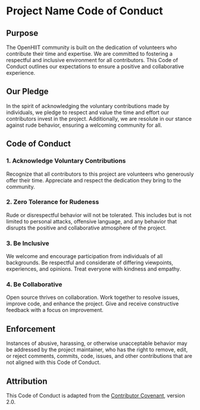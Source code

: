 # Project Name Code of Conduct

## Purpose

The OpenHIIT community is built on the dedication of volunteers who contribute their time and expertise. We are committed to fostering a respectful and inclusive environment for all contributors. This Code of Conduct outlines our expectations to ensure a positive and collaborative experience.

## Our Pledge

In the spirit of acknowledging the voluntary contributions made by individuals, we pledge to respect and value the time and effort our contributors invest in the project. Additionally, we are resolute in our stance against rude behavior, ensuring a welcoming community for all.

## Code of Conduct

### 1. Acknowledge Voluntary Contributions

Recognize that all contributors to this project are volunteers who generously offer their time. Appreciate and respect the dedication they bring to the community.

### 2. Zero Tolerance for Rudeness

Rude or disrespectful behavior will not be tolerated. This includes but is not limited to personal attacks, offensive language, and any behavior that disrupts the positive and collaborative atmosphere of the project.

### 3. Be Inclusive

We welcome and encourage participation from individuals of all backgrounds. Be respectful and considerate of differing viewpoints, experiences, and opinions. Treat everyone with kindness and empathy.

### 4. Be Collaborative

Open source thrives on collaboration. Work together to resolve issues, improve code, and enhance the project. Give and receive constructive feedback with a focus on improvement.

## Enforcement

Instances of abusive, harassing, or otherwise unacceptable behavior may be addressed by the project maintainer, who has the right to remove, edit, or reject comments, commits, code, issues, and other contributions that are not aligned with this Code of Conduct.

## Attribution

This Code of Conduct is adapted from the [Contributor Covenant](https://www.contributor-covenant.org), version 2.0.
